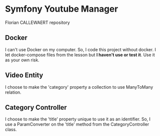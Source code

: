# Symfony Youtube Manager
Florian CALLEWAERT repository

## Docker
I can't use Docker on my computer.
So, I code this project without docker.
I let docker-compose files from the lesson but __I haven't use or test it__.
Use it as your own risk.

## Video Entity
I choose to make the 'category' property a collection to use ManyToMany relation.


## Category Controller
I choose to make the 'title' property unique to use it as an identifier.
So, I use a ParamConverter on the 'title' method from the CategoryController class.